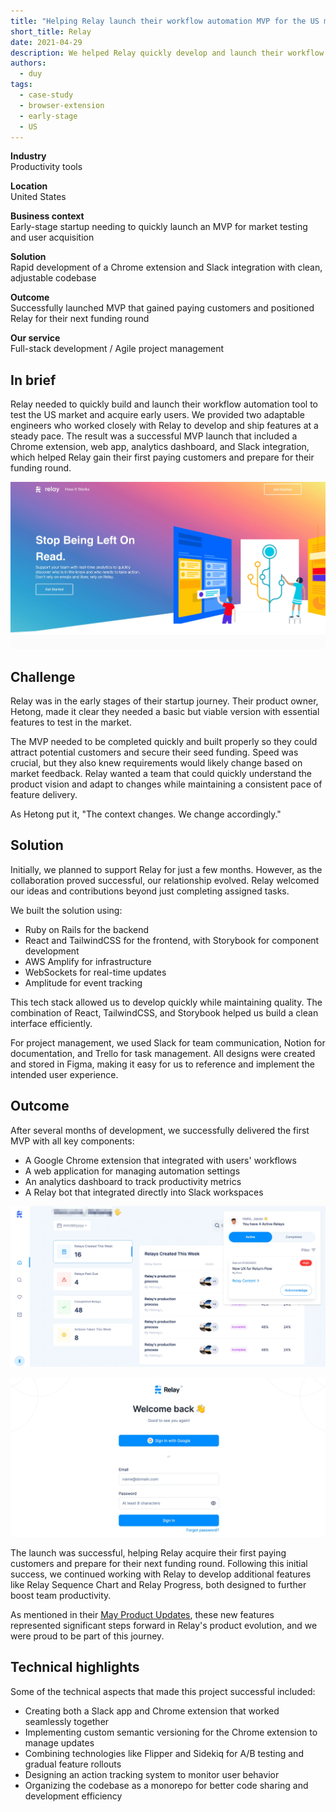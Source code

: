 ```yaml
---
title: "Helping Relay launch their workflow automation MVP for the US market"
short_title: Relay
date: 2021-04-29
description: We helped Relay quickly develop and launch their workflow automation tool for early market testing. Our engineers built a complete solution including a Chrome extension, web app, and Slack integration that helped Relay acquire their first paying customers and prepare for their next funding round.
authors: 
  - duy
tags: 
  - case-study
  - browser-extension
  - early-stage
  - US
---
```


**Industry**\
Productivity tools

**Location**\
United States

**Business context**\
Early-stage startup needing to quickly launch an MVP for market testing and user acquisition

**Solution**\
Rapid development of a Chrome extension and Slack integration with clean, adjustable codebase

**Outcome**\
Successfully launched MVP that gained paying customers and positioned Relay for their next funding round

**Our service**\
Full-stack development / Agile project management

## In brief

Relay needed to quickly build and launch their workflow automation tool to test the US market and acquire early users. We provided two adaptable engineers who worked closely with Relay to develop and ship features at a steady pace. The result was a successful MVP launch that included a Chrome extension, web app, analytics dashboard, and Slack integration, which helped Relay gain their first paying customers and prepare for their funding round.

![Relay's logo and branding banner for their workflow automation tool](assets/relay-logo-banner.webp)

## Challenge

Relay was in the early stages of their startup journey. Their product owner, Hetong, made it clear they needed a basic but viable version with essential features to test in the market.

The MVP needed to be completed quickly and built properly so they could attract potential customers and secure their seed funding. Speed was crucial, but they also knew requirements would likely change based on market feedback. Relay wanted a team that could quickly understand the product vision and adapt to changes while maintaining a consistent pace of feature delivery.

As Hetong put it, "The context changes. We change accordingly."

## Solution

Initially, we planned to support Relay for just a few months. However, as the collaboration proved successful, our relationship evolved. Relay welcomed our ideas and contributions beyond just completing assigned tasks.

We built the solution using:

* Ruby on Rails for the backend
* React and TailwindCSS for the frontend, with Storybook for component development
* AWS Amplify for infrastructure
* WebSockets for real-time updates
* Amplitude for event tracking

This tech stack allowed us to develop quickly while maintaining quality. The combination of React, TailwindCSS, and Storybook helped us build a clean interface efficiently.

For project management, we used Slack for team communication, Notion for documentation, and Trello for task management. All designs were created and stored in Figma, making it easy for us to reference and implement the intended user experience.

## Outcome

After several months of development, we successfully delivered the first MVP with all key components:

* A Google Chrome extension that integrated with users' workflows
* A web application for managing automation settings
* An analytics dashboard to track productivity metrics
* A Relay bot that integrated directly into Slack workspaces

![Relay's dashboard interface showing workflow automation features](assets/relay-dashboard-interface.webp)

![Relay's Slack integration showing bot functionality](assets/relay-slack-integration.webp)

The launch was successful, helping Relay acquire their first paying customers and prepare for their next funding round. Following this initial success, we continued working with Relay to develop additional features like Relay Sequence Chart and Relay Progress, both designed to further boost team productivity.

As mentioned in their [May Product Updates](https://teamrelay.medium.com/relay-product-updates-may-2021-f7b3db7002c5), these new features represented significant steps forward in Relay's product evolution, and we were proud to be part of this journey.

## Technical highlights

Some of the technical aspects that made this project successful included:

* Creating both a Slack app and Chrome extension that worked seamlessly together
* Implementing custom semantic versioning for the Chrome extension to manage updates
* Combining technologies like Flipper and Sidekiq for A/B testing and gradual feature rollouts
* Designing an action tracking system to monitor user behavior
* Organizing the codebase as a monorepo for better code sharing and development efficiency
